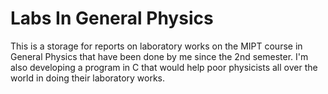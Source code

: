 # Labs In General Physics

This is a storage for reports on laboratory works on the MIPT course in General Physics that have been done by me since the 2nd semester. I'm also developing a program in C that would help poor physicists all over the world in doing their laboratory works. 
